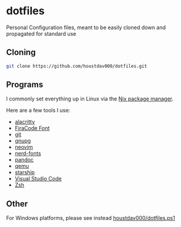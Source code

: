 # dotfiles

Personal Configuration files, meant to be easily cloned down and propagated for standard use

## Cloning

```bash
git clone https://github.com/houstdav000/dotfiles.git
```

## Programs

I commonly set everything up in Linux via the [Nix package manager](https://nixos.org).

Here are a few tools I use:

- [alacritty](https://github.com/alacritty/alacritty)
- [FiraCode Font](https://github.com/tonsky/FiraCode)
- [git](https://github.com/git/git)
- [gnupg](https://gnupg.org/)
- [neovim](https://github.com/neovim/neovim)
- [nerd-fonts](https://github.com/ryanoasis/nerd-fonts)
- [pandoc](https://github.com/jgm/pandoc)
- [qemu](https://www.qemu.org)
- [starship](https://github.com/starship/starship)
- [Visual Studio Code](https://github.com/microsoft/vscode)
- [Zsh](https://www.zsh.org/)

## Other

For Windows platforms, please see instead [houstdav000/dotfiles.ps1](https://github.com/houstdav000/dotfiles.ps1)
